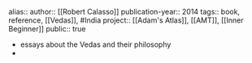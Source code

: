 alias::
author:: [[Robert Calasso]] 
publication-year:: 2014
tags:: book, reference, [[Vedas]], #India 
project:: [[Adam's Atlas]], [[AMT]], [[Inner Beginner]] 
public:: true

- essays about the Vedas and their philosophy
-